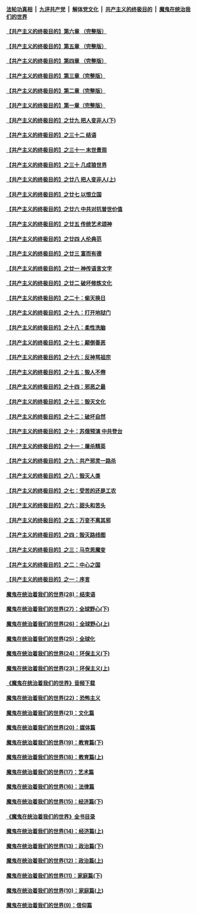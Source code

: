

####  [法轮功真相](../../../../basic/blob/master/README.md?t=04010230) &nbsp;|&nbsp; [九评共产党](../../../../9ping.md/blob/master/README.md?t=04010230) &nbsp;|&nbsp; [解体党文化](../../../../jtdwh.md/blob/master/README.md?t=04010230)  &nbsp;|&nbsp; [共产主义的终极目的](../../../../gczydzjmd.md/blob/master/README.md?t=04010230) &nbsp;|&nbsp; [魔鬼在统治我们的世界](../../../../mgztzwmdsj.md/blob/master/README.md?t=04010230) 

#### [【共产主义的终极目的】第六章 （完整版）](../pages/nsc422/n11428913.md?t=04010230) 

#### [【共产主义的终极目的】第五章 （完整版）](../pages/nsc422/n11428912.md?t=04010230) 

#### [【共产主义的终极目的】第四章 （完整版）](../pages/nsc422/n11428907.md?t=04010230) 

#### [【共产主义的终极目的】第三章（完整版）](../pages/nsc422/n11428848.md?t=04010230) 

#### [【共产主义的终极目的】第二章（完整版）](../pages/nsc422/n11428831.md?t=04010230) 

#### [【共产主义的终极目的】第一章（完整版）](../pages/nsc422/n11417651.md?t=04010230) 

#### [【共产主义的终极目的】之廿九 把人变非人(下)](../pages/nsc422/n11344140.md?t=04010230) 

#### [【共产主义的终极目的】之三十二 结语](../pages/nsc422/n11360535.md?t=04010230) 

#### [【共产主义的终极目的】之三十一 末世景观](../pages/nsc422/n11351129.md?t=04010230) 

#### [【共产主义的终极目的】之三十 几成狼世界](../pages/nsc422/n11348280.md?t=04010230) 

#### [【共产主义的终极目的】之廿八 把人变非人(上)](../pages/nsc422/n11340492.md?t=04010230) 

#### [【共产主义的终极目的】之廿七 以恨立国](../pages/nsc422/n11336944.md?t=04010230) 

#### [【共产主义的终极目的】之廿六 中共对抗普世价值](../pages/nsc422/n11324785.md?t=04010230) 

#### [【共产主义的终极目的】之廿五 传统艺术颂神](../pages/nsc422/n11296396.md?t=04010230) 

#### [【共产主义的终极目的】之廿四 人伦典范](../pages/nsc422/n11296397.md?t=04010230) 

#### [【共产主义的终极目的】之廿三 富而有德](../pages/nsc422/n11283598.md?t=04010230) 

#### [【共产主义的终极目的】之廿一 神传语言文字](../pages/nsc422/n11263265.md?t=04010230) 

#### [【共产主义的终极目的】之廿二 破坏修炼文化](../pages/nsc422/n11245728.md?t=04010230) 

#### [【共产主义的终极目的】之二十：偷天换日](../pages/nsc422/n11238846.md?t=04010230) 

#### [【共产主义的终极目的】之十九：打开地狱门](../pages/nsc422/n11206376.md?t=04010230) 

#### [【共产主义的终极目的】之十八：柔性洗脑](../pages/nsc422/n11199994.md?t=04010230) 

#### [【共产主义的终极目的】之十七：颠倒善恶](../pages/nsc422/n11179782.md?t=04010230) 

#### [【共产主义的终极目的】之十六：反神骂祖宗](../pages/nsc422/n11166798.md?t=04010230) 

#### [【共产主义的终极目的】之十五：毁人不倦](../pages/nsc422/n11166792.md?t=04010230) 

#### [【共产主义的终极目的】之十四：邪恶之最](../pages/nsc422/n11150249.md?t=04010230) 

#### [【共产主义的终极目的】之十三：毁灭文化](../pages/nsc422/n11135227.md?t=04010230) 

#### [【共产主义的终极目的】之十二：破坏自然](../pages/nsc422/n11135214.md?t=04010230) 

#### [【共产主义的终极目的】之十：苏俄预演 中共登台](../pages/nsc422/n11118424.md?t=04010230) 

#### [【共产主义的终极目的】之十一：屠杀精英](../pages/nsc422/n11118442.md?t=04010230) 

#### [【共产主义的终极目的】之九：共产邪灵一路杀](../pages/nsc422/n11114139.md?t=04010230) 

#### [【共产主义的终极目的】之八：毁灭人类](../pages/nsc422/n11108503.md?t=04010230) 

#### [【共产主义的终极目的】之七：受苦的还是工农](../pages/nsc422/n11101809.md?t=04010230) 

#### [【共产主义的终极目的】之六：甜头和苦头](../pages/nsc422/n11096971.md?t=04010230) 

#### [【共产主义的终极目的】之五：万变不离其邪](../pages/nsc422/n11091285.md?t=04010230) 

#### [【共产主义的终极目的】之四：毁灭路线图](../pages/nsc422/n11086284.md?t=04010230) 

#### [【共产主义的终极目的】之三：马克思魔变](../pages/nsc422/n11061941.md?t=04010230) 

#### [【共产主义的终极目的】之二：中心之国](../pages/nsc422/n11047728.md?t=04010230) 

#### [【共产主义的终极目的】之一：序言](../pages/nsc422/n11086077.md?t=04010230) 

#### [魔鬼在统治着我们的世界(28)：结束语](../pages/nsc422/n10936246.md?t=04010230) 

#### [魔鬼在统治着我们的世界(27)：全球野心(下)](../pages/nsc422/n10928319.md?t=04010230) 

#### [魔鬼在统治着我们的世界(26)：全球野心(上)](../pages/nsc422/n10900318.md?t=04010230) 

#### [魔鬼在统治着我们的世界(25)：全球化](../pages/nsc422/n10788205.md?t=04010230) 

#### [魔鬼在统治着我们的世界(24)：环保主义(下)](../pages/nsc422/n10695307.md?t=04010230) 

#### [魔鬼在统治着我们的世界(23)：环保主义(上)](../pages/nsc422/n10688613.md?t=04010230) 

#### [《魔鬼在统治着我们的世界》音频下载](../pages/nsc422/n10635553.md?t=04010230) 

#### [魔鬼在统治着我们的世界(22)：恐怖主义](../pages/nsc422/n10614727.md?t=04010230) 

#### [魔鬼在统治着我们的世界(21)：文化篇](../pages/nsc422/n10597706.md?t=04010230) 

#### [魔鬼在统治着我们的世界(20)：媒体篇](../pages/nsc422/n10586579.md?t=04010230) 

#### [魔鬼在统治着我们的世界(19)：教育篇(下)](../pages/nsc422/n10564808.md?t=04010230) 

#### [魔鬼在统治着我们的世界(18)：教育篇(上)](../pages/nsc422/n10526970.md?t=04010230) 

#### [魔鬼在统治着我们的世界(17)：艺术篇](../pages/nsc422/n10499093.md?t=04010230) 

#### [魔鬼在统治着我们的世界(16)：法律篇](../pages/nsc422/n10485969.md?t=04010230) 

#### [魔鬼在统治着我们的世界(15)：经济篇(下)](../pages/nsc422/n10469975.md?t=04010230) 

#### [《魔鬼在统治着我们的世界》全书目录](../pages/nsc422/n10464261.md?t=04010230) 

#### [魔鬼在统治着我们的世界(14)：经济篇(上)](../pages/nsc422/n10457370.md?t=04010230) 

#### [魔鬼在统治着我们的世界(13)：政治篇(下)](../pages/nsc422/n10448270.md?t=04010230) 

#### [魔鬼在统治着我们的世界(12)：政治篇(上)](../pages/nsc422/n10444576.md?t=04010230) 

#### [魔鬼在统治着我们的世界(11)：家庭篇(下)](../pages/nsc422/n10440961.md?t=04010230) 

#### [魔鬼在统治着我们的世界(10)：家庭篇(上)](../pages/nsc422/n10435448.md?t=04010230) 

#### [魔鬼在统治着我们的世界(9)：信仰篇](../pages/nsc422/n10432159.md?t=04010230) 

